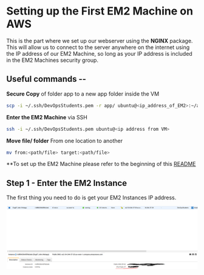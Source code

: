 # Setting up the First EM2 Machine on AWS

This is the part where we set up our webserver using the **NGINX** package. This will allow us to connect to the server anywhere on the internet using the IP address of our EM2 Machine, so long as your IP address is included in the EM2 Machines security group.

## **Useful commands** --

**Secure Copy** of folder app to a new app folder inside the VM
```bash
scp -i ~/.ssh/DevOpsStudents.pem -r app/ ubuntu@<ip_address_of_EM2>:~/app/
```

**Enter the EM2 Machine** via SSH
```bash
ssh -i ~/.ssh/DevOpsStudents.pem ubuntu@<ip address from VM>
```

**Move file/ folder** From one location to another
```bash
mv from:<path/file> target:<path/file>
```

**To set up the EM2 Machine please refer to the beginning of this [README](EM2_Database.md)


## **Step 1** - **Enter the EM2 Instance**

The first thing you need to do is get your EM2 Instances IP address. 

![IPV4_IN_EM2_INSTANCE](Images/Setting_up_AWS_instance_ipv4.PNG)


